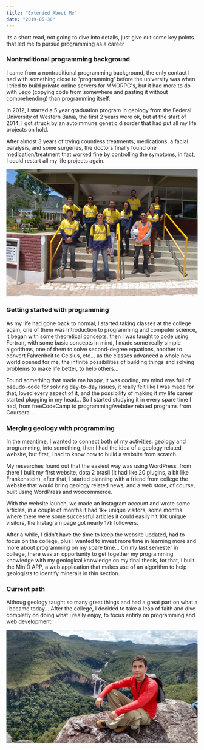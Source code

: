 ```yaml
---
title: "Extended About Me"
date: "2019-05-30"
---
```


Its a short read, not going to dive into details, just give out some key points that led me to pursue programming as a career

### Nontraditional programming background

I came from a nontraditional programming background,
the only contact I had with something close to 'programming' before the university was when I tried to build private online servers for MMORPG's, but it had more to do with Lego (copying code from somewhere and pasting it without comprehending) than programming itself.

In 2012, I started a 5 year graduation program in geology from the Federal University of Western Bahia, the first 2 years were ok, but at the start of 2014, I got struck by an autoimmune genetic disorder that had put all my life projects on hold.

After almost 3 years of trying countless treatments, medications, a facial paralysis, and some surgeries, the doctors finally found one medication/treatment that worked fine by controlling the symptoms, in fact, I could restart all my life projects again.

![geology](./geology.jpeg)

### Getting started with programming

As my life had gone back to normal, I started taking classes at the college again, one of them was Introduction to programming and computer science, it began with some theoretical concepts, then I was taught to code using Fortran, with some basic concepts in mind, I made some really simple algorithms, one of them to solve second-degree equations, another to convert Fahrenheit to Celsius, etc... as the classes advanced a whole new world opened for me, the infinite possibilities of building things and solving problems to make life better, to help others...

Found something that made me happy, it was coding, my mind was full of pseudo-code for solving day-to-day issues, it really felt like I was made for that, loved every aspect of it, and the possibility of making it my life career started plugging in my head... So I started studying it in every spare time I had, from freeCodeCamp to programming/webdev related programs from Coursera...

### Merging geology with programming

In the meantime, I wanted to connect both of my activities: geology and programming, into something, then I had the idea of a geology related website, but first, I had to know how to build a website from scratch.

My researches found out that the easiest way was using WordPress, from there I built my first website, dota 2 brasil (it had like 20 plugins, a bit like Frankenstein), after that, I started planning with a friend from college the website that would bring geology related news, and a web store, of course, built using WordPress and woocommerce.

With the website launch, we made an Instagram account and wrote some articles, in a couple of months it had 1k+ unique visitors, some months where there were some successful articles it could easily hit 10k unique visitors, the Instagram page got nearly 17k followers.

After a while, I didn't have the time to keep the website updated, had to focus on the college, plus I wanted to invest more time in learning more and more about programming on my spare time...
On my last semester in college, there was an opportunity to get together my programming knowledge with my geological knowledge on my final thesis, for that, I built the MinID APP, a web application that makes use of an algorithm to help geologists to identify minerals in thin section.

### Current path

Althoug geology taught so many great things and had a great part on what a i became today... After the college, I decided to take a leap of faith and dive completly on doing what i really enjoy, to focus entirly on programming and web development.

![grateful](./grateful.jpg)
